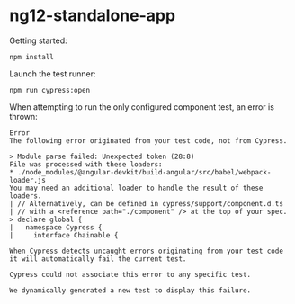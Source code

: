# ng12-standalone-app

Getting started:

`npm install`


Launch the test runner:

`npm run cypress:open`


When attempting to run the only configured component test, an error is thrown:

````
Error
The following error originated from your test code, not from Cypress.

> Module parse failed: Unexpected token (28:8)
File was processed with these loaders:
* ./node_modules/@angular-devkit/build-angular/src/babel/webpack-loader.js
You may need an additional loader to handle the result of these loaders.
| // Alternatively, can be defined in cypress/support/component.d.ts
| // with a <reference path="./component" /> at the top of your spec.
> declare global {
|   namespace Cypress {
|     interface Chainable {

When Cypress detects uncaught errors originating from your test code it will automatically fail the current test.

Cypress could not associate this error to any specific test.

We dynamically generated a new test to display this failure.
````